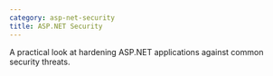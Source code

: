```yaml
---
category: asp-net-security
title: ASP.NET Security
---
```

A practical look at hardening ASP.NET applications against common security threats.
